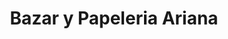 ---
title: "Bazar y Papeleria Ariana"
url: /santo-domingo-de-los-colorados/bazar-y-papeleria-ariana/
shop: Bücher
---